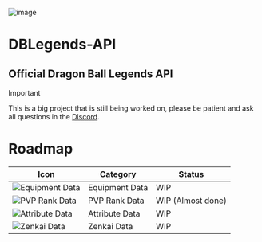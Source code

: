 ![image](https://github.com/user-attachments/assets/c5eddbd5-ef22-4219-9bb0-171cfd9db0dc)
# DBLegends-API
## Official Dragon Ball Legends API

> [!IMPORTANT]
> This is a big project that is still being worked on, please be patient and ask all questions in the [Discord](https://discord.gg/NBxTbEMznf).


# Roadmap
| Icon                                                                                                                | Category           | Status                |
|---------------------------------------------------------------------------------------------------------------------|--------------------|-----------------------|
| ![Equipment Data](https://media.discordapp.net/attachments/1083177150569525259/1083178660284084275/EqIco_frmGold.png?ex=674da27d&is=674c50fd&hm=e911ba64b18e48d2d6264f4ad6d5dc3a3aa50d264b4231de589841589d149d28&=&format=webp&quality=lossless&width=127&height=127) | Equipment Data     | WIP                   |
| ![PVP Rank Data](https://github.com/user-attachments/assets/df9e75ff-e124-477d-bd23-8988e9212124) | PVP Rank Data      | WIP (Almost done)     |
| ![Attribute Data](https://github.com/user-attachments/assets/8232b049-e9a1-4537-9abe-9eeaf54c3a05)  | Attribute Data     | WIP                   |
| ![Zenkai Data](https://github.com/user-attachments/assets/663adef6-bf48-4281-ade3-fb3fda8f6178)  | Zenkai Data        | WIP                   |
